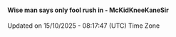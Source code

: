 #### Wise man says only fool rush in - McKidKneeKaneSir
Updated on 15/10/2025 - 08:17:47 (UTC) Time Zone
